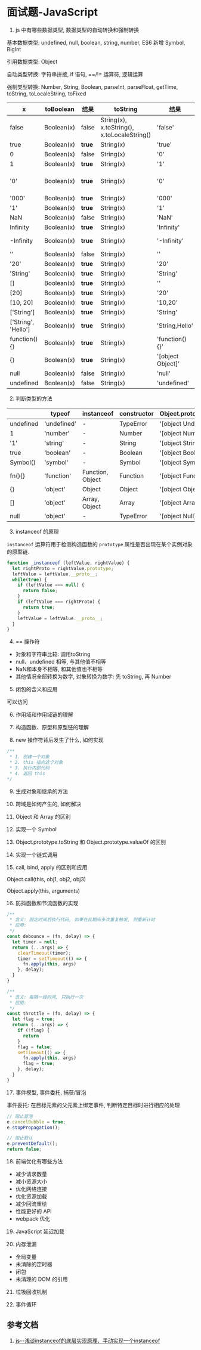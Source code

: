 # 面试题-JavaScript
<!-- 
- 异步
- 兼容
- 构造函数 -->

1. js 中有哪些数据类型, 数据类型的自动转换和强制转换

基本数据类型: undefined, null, boolean, string, number, ES6 新增 Symbol, BigInt

引用数据类型: Object

自动类型转换: 字符串拼接, if 语句, ==/!= 运算符, 逻辑运算

强制类型转换: Number, String, Boolean, parseInt, parseFloat, getTime, toString, toLocaleString, toFixed

| x | toBoolean | 结果 | toString | 结果 | toNumber | 结果 |
| ---- | ---- | ---- | ---- | ---- | ---- | ---- |
| false | Boolean(x) | false | String(x), x.toString(), x.toLocaleString() | 'false' | Number(x) | 0 |
| true | Boolean(x) | **true** | String(x) | 'true' | Number(x) | 1 |
| 0 | Boolean(x) | false | String(x) | '0' | Number(x) | 0 |
| 1 | Boolean(x) | **true** | String(x) | '1' | Number(x) | 1 |
| '0' | Boolean(x) | **true** | String(x) | '0' | Number(x), parseFloat(x), parseInt(x, 2) | 0 |
| '000' | Boolean(x) | **true** | String(x) | '000' | Number(x) | 0 |
| '1' | Boolean(x) | **true** | String(x) | '1' | Number(x) | 1 |
| NaN | Boolean(x) | false | String(x) | 'NaN' | Number(x) | NaN |
| Infinity | Boolean(x) | **true** | String(x) | 'Infinity' | Number(x) | Infinity |
| -Infinity | Boolean(x) | **true** | String(x) | '-Infinity' | Number(x) | -Infinity |
| '' | Boolean(x) | false | String(x) | '' | Number(x) | 0 |
| '20' | Boolean(x) | **true** | String(x) | '20' | Number(x) | 20 |
| 'String' | Boolean(x) | **true** | String(x) | 'String' | Number(x) | NaN |
| [] | Boolean(x) | **true** | String(x) | '' | Number(x) | 0 |
| [20] | Boolean(x) | **true** | String(x) | '20' | Number(x) | 20 |
| [10, 20] | Boolean(x) | **true** | String(x) | '10,20' | Number(x) | NaN |
| ['String'] | Boolean(x) | **true** | String(x) | 'String' | Number(x) | NaN |
| ['String', 'Hello'] | Boolean(x) | **true** | String(x) | 'String,Hello' | Number(x) | NaN |
| function() {} | Boolean(x) | **true** | String(x) | 'function() {}' | Number(x) | NaN |
| {} | Boolean(x) | **true** | String(x) | '[object Object]' | Number(x) | NaN |
| null | Boolean(x) | false | String(x) | 'null' | Number(x) | 0 |
| undefined | Boolean(x) | false | String(x) | 'undefined' | Number(x) | NaN |

2. 判断类型的方法

|  | typeof | instanceof | constructor | Object.prototype.toString | Array.isArray |
| ---- | ---- | ---- | ---- | ---- | ---- |
| undefined | 'undefined' | - | TypeError | '[object Undefined]' | - |
| 1 | 'number' | - | Number | '[object Number]' | - |
| '1' | 'string' | - | String | '[object String]' | - |
| true | 'boolean' | - | Boolean | '[object Boolean]' | - |
| Symbol() | 'symbol' | - | Symbol | '[object Symbol]' | - |
| fn(){} | 'function' | Function, Object | Function | '[object Function]' | - |
| {} | 'object' | Object | Object | '[object Object]' | - |
| [] | 'object' | Array, Object | Array | '[object Array]' | true |
| null | 'object' | - | TypeError | '[object Null]' | - |

3. instanceof 的原理

`instanceof` 运算符用于检测构造函数的 `prototype` 属性是否出现在某个实例对象的原型链.

```javascript
function _instanceof (leftValue, rightValue) {
  let rightProto = rightValue.prototype;
  leftValue = leftValue.__proto__;
  while(true) {
    if (leftValue === null) {
      return false;
    }
    if (leftValue === rightProto) {
      return true;
    }
    leftValue = leftValue.__proto__;
  }
}
```

4. == 操作符

- 对象和字符串比较: 调用toString
- null、undefined 相等, 与其他值不相等
- NaN和本身不相等, 和其他值也不相等
- 其他情况全部转换为数字, 对象转换为数字: 先 toString, 再 Number

5. 闭包的含义和应用

可以访问

6. 作用域和作用域链的理解

7. 构造函数、原型和原型链的理解

8. new 操作符背后发生了什么, 如何实现

```javascript
/**
 * 1. 创建一个对象
 * 2. this 指向这个对象
 * 3. 执行内部代码
 * 4. 返回 this
*/
```

9. 生成对象和继承的方法

10. 跨域是如何产生的, 如何解决

11. Object 和 Array 的区别

12. 实现一个 Symbol

13. Object.prototype.toString 和 Object.prototype.valueOf 的区别

14. 实现一个链式调用

15. call, bind, apply 的区别和应用

Object.call(this, obj1, obj2, obj3)

Object.apply(this, arguments)

16. 防抖函数和节流函数的实现

```javascript
/**
 * 含义: 固定时间后执行代码, 如果在此期间多次重复触发, 则重新计时
 * 应用: 
 */
const debounce = (fn, delay) => {
  let timer = null;
  return (...args) => {
    clearTimeout(timer);
    timer = setTimeout(() => {
      fn.apply(this, args)
    }, delay);
  }
}

/**
 * 含义: 每隔一段时间, 只执行一次
 * 应用: 
 */
const throttle = (fn, delay) => {
  let flag = true;
  return (...args) => {
    if (!flag) {
      return
    }
    flag = false;
    setTimeout(() => {
      fn.apply(this, args)
      flag = true;
    }, delay);
  }
}
```

17. 事件模型, 事件委托, 捕获/冒泡

事件委托: 在目标元素的父元素上绑定事件, 判断特定目标时进行相应的处理

```javascript
// 阻止冒泡
e.cancelBubble = true;
e.stopPropagation();

// 阻止默认
e.preventDefault();
return false;
```

18. 前端优化有哪些方法

- 减少请求数量
- 减小资源大小
- 优化网络连接
- 优化资源加载
- 减少回流重绘
- 性能更好的 API
- webpack 优化

19. JavaScript 延迟加载

20. 内存泄漏

- 全局变量
- 未清除的定时器
- 闭包
- 未清理的 DOM 的引用

21. 垃圾回收机制

22. 事件循环

## 参考文档

1. [js--浅谈instanceof的底层实现原理、手动实现一个instanceof](https://juejin.cn/post/6844903854492876814)